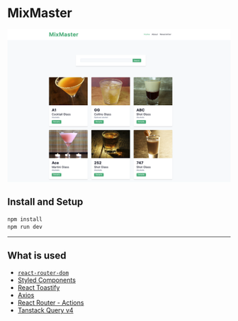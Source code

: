 # MixMaster

![](docs/images/mixmaster-screenshot.png)

## Install and Setup

```sh
npm install
npm run dev
```

---
## What is used

- [`react-router-dom`](https://www.npmjs.com/package/react-router-dom)
- [Styled Components](https://styled-components.com/)
- [React Toastify](https://www.npmjs.com/package/react-toastify)
- [Axios](https://axios-http.com/)
- [React Router - Actions](https://reactrouter.com/en/main/route/action)
- [Tanstack Query v4](https://tanstack.com/query/v4/docs/framework/react/overview)